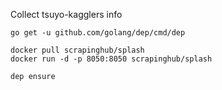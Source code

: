Collect tsuyo-kagglers info

```
go get -u github.com/golang/dep/cmd/dep

docker pull scrapinghub/splash
docker run -d -p 8050:8050 scrapinghub/splash

dep ensure
```
